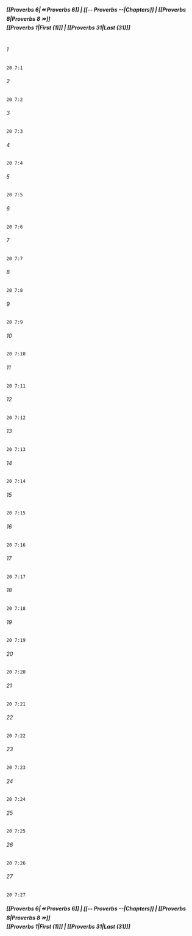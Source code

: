 
##### **[[Proverbs 6|⏪ Proverbs 6]] | [[-- Proverbs --|Chapters]] | [[Proverbs 8|Proverbs 8 ⏩]]**<br>**[[Proverbs 1|First (1)]] | [[Proverbs 31|Last (31)]]**<br><br>

###### 1
``` verse
20 7:1
```
###### 2
``` verse
20 7:2
```
###### 3
``` verse
20 7:3
```
###### 4
``` verse
20 7:4
```
###### 5
``` verse
20 7:5
```
###### 6
``` verse
20 7:6
```
###### 7
``` verse
20 7:7
```
###### 8
``` verse
20 7:8
```
###### 9
``` verse
20 7:9
```
###### 10
``` verse
20 7:10
```
###### 11
``` verse
20 7:11
```
###### 12
``` verse
20 7:12
```
###### 13
``` verse
20 7:13
```
###### 14
``` verse
20 7:14
```
###### 15
``` verse
20 7:15
```
###### 16
``` verse
20 7:16
```
###### 17
``` verse
20 7:17
```
###### 18
``` verse
20 7:18
```
###### 19
``` verse
20 7:19
```
###### 20
``` verse
20 7:20
```
###### 21
``` verse
20 7:21
```
###### 22
``` verse
20 7:22
```
###### 23
``` verse
20 7:23
```
###### 24
``` verse
20 7:24
```
###### 25
``` verse
20 7:25
```
###### 26
``` verse
20 7:26
```
###### 27
``` verse
20 7:27
```

##### **[[Proverbs 6|⏪ Proverbs 6]] | [[-- Proverbs --|Chapters]] | [[Proverbs 8|Proverbs 8 ⏩]]**<br>**[[Proverbs 1|First (1)]] | [[Proverbs 31|Last (31)]]**
